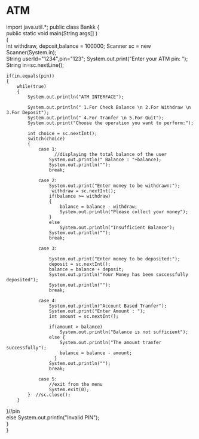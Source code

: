 # ATM
import java.util.*;
public class Bankk
{  
    public static void main(String args[] )  
    {  
        int withdraw, deposit,balance = 100000;
        Scanner sc = new Scanner(System.in);  
	String userId="1234",pin="123";
	System.out.print("Enter your ATM pin: ");
	String in=sc.nextLine();

	if(in.equals(pin))
	{
        while(true)  
        {  
            System.out.println("ATM INTERFACE");  
            
            System.out.println(" 1.For Check Balance \n 2.For Withdraw \n 3.For Deposit"); 
            System.out.println(" 4.For Tranfer \n 5.For Quit"); 
            System.out.print("Choose the operation you want to perform:");  
             
            int choice = sc.nextInt();  
            switch(choice)  
            {  
                case 1:
                      //displaying the total balance of the user  
                    System.out.println(" Balance : "+balance);  
                    System.out.println("");  
                    break;
                
                case 2:  
                    System.out.print("Enter money to be withdrawn:");   
                     withdraw = sc.nextInt();    
                    if(balance >= withdraw)  
                    {  
                        balance = balance - withdraw;  
                        System.out.println("Please collect your money");  
                    }  
                    else  
                        System.out.println("Insufficient Balance");  
                    System.out.println("");  
                    break;  
   
                case 3:  
                      
                    System.out.print("Enter money to be deposited:");  
                    deposit = sc.nextInt();  
                    balance = balance + deposit;  
                    System.out.println("Your Money has been successfully deposited");  
                    System.out.println("");  
                    break;  
   
                case 4:  
                    System.out.println("Account Based Tranfer");                    
                    System.out.print("Enter Amount : ");
                    int amount = sc.nextInt();
                    
                    if(amount > balance)
                        System.out.println("Balance is not sufficient");
                    else {  
                        System.out.println("The amount tranfer successfully");
                        balance = balance - amount;
                      }
                    System.out.println("");
                    break;  
   
                case 5:  
                    //exit from the menu  
                    System.exit(0);  
            }  //sc.close();
        }
   }//pin    
else
	System.out.println("Invalid PIN");      
    }  
}
